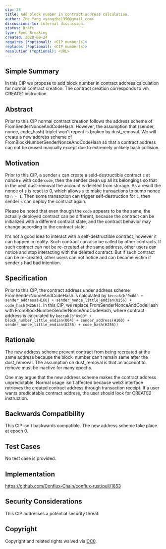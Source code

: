 ```yaml
---
cip: 28
title: Add block number in contract address calculation.
author: Zhe Yang <yangzhe1990@gmail.com>
discussions-to: internal discussion.
status: Draft
type: Spec Breaking
created: 2020-09-24
requires (*optional): <CIP number(s)>
replaces (*optional): <CIP number(s)>
resolution (*optional): <URL>
---
```


<!--You can leave these HTML comments in your merged CIP and delete the visible duplicate text guides, they will not appear and may be helpful to refer to if you edit it again. This is the suggested template for new CIPs. Note that a CIP number will be assigned by an editor. When opening a pull request to submit your CIP, please use an abbreviated title in the filename, `CIP-draft_title_abbrev.md`. The title should be 44 characters or less.-->

## Simple Summary

In this CIP we propose to add block number in contract address calculation for normal contract creation. The contract creation corresponds to vm CREATE1 instruction.

## Abstract

Prior to this CIP normal contract creation follows the address scheme of FromSenderNonceAndCodeHash. However, the assumption that (sender, nonce, code_hash) triplet won't repeat is broken by dust_removal. We will create a new address scheme of FromBlockNumberSenderNonceAndCodeHash so that a contract address can not be reused manually except due to extremely unlikely hash collision.

## Motivation

Prior to this CIP, a sender `s` can create a seld-destructible contract `c` at nonce `n` with code `code`, then the sender clean up all its belongings so that in the next dust-removal the account is deleted from storage. As a result the nonce of `s` is reset to 0, which allows `s` to make transactions to bump nonce to `n - 1`. Then some transaction can trigger self-destruction for `c`, then sender `s` can deploy the contract again.

Please be noted that even though the `code` appears to be the same, the actually deployed contract can be different, because the contract can be initialized with a different contract state, and the contract behavior may change according to the contract state.

It's not a good idea to interact with a self-destructible contract, however it can happen in reality. Such contract can also be called by other contracts. If such contract can not be re-created at the same address, other users can notice and stop interacting with the deleted contract. But if such contract can be re-created, other users can not notice and can become victim if sender `s` had bad intention.

## Specification

Prior to this CIP, the contract address under address scheme FromSenderNonceAndCodeHash is calculated by `keccak(b"0x00" + sender_address(H160) + sender_nonce_little_endian(U256) + code_hash(H256))`.
In this CIP, we replace FromSenderNonceAndCodeHash with FromBlockNumberSenderNonceAndCodeHash, where contract address is calculated by `keccak(b"0x00" + block_number_little_endian(U64) + sender_address(H160) + sender_nonce_little_endian(U256) + code_hash(H256))`

## Rationale

The new address scheme prevent contract from being recreated at the same address because the block_number can't remain same after the dust_removal. The assumption on dust_removal is that an account to remove must be inactive for many epochs.

One may argue that the new address scheme makes the contract address unpredictable. Normal usage isn't affected because web3 interface retrieves the created contract address through transaction receipt. If a user wants predicatable contract address, the user should look for CREATE2 instruction.

## Backwards Compatibility

This CIP isn't backwards compatible. The new address scheme take place at epoch 0.

## Test Cases

No test case is provided.

## Implementation

https://github.com/Conflux-Chain/conflux-rust/pull/1853

## Security Considerations
This CIP addresses a potential security threat.

## Copyright
Copyright and related rights waived via [CC0](https://creativecommons.org/publicdomain/zero/1.0/).
